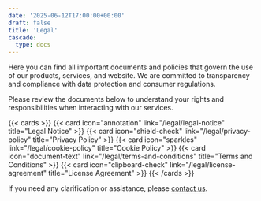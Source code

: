 ```yaml
---
date: '2025-06-12T17:00:00+00:00'
draft: false
title: 'Legal'
cascade:
  type: docs
---
```


Here you can find all important documents and policies that govern the use of our products, services, and website. We are committed to transparency and compliance with data protection and consumer regulations.

Please review the documents below to understand your rights and responsibilities when interacting with our services.

{{< cards >}}
  {{< card icon="annotation" link="/legal/legal-notice" title="Legal Notice" >}}
  {{< card icon="shield-check" link="/legal/privacy-policy" title="Privacy Policy" >}}
  {{< card icon="sparkles" link="/legal/cookie-policy" title="Cookie Policy" >}}
  {{< card icon="document-text" link="/legal/terms-and-conditions" title="Terms and Conditions" >}}
  {{< card icon="clipboard-check" link="/legal/license-agreement" title="License Agreement" >}}
{{< /cards >}}

If you need any clarification or assistance, please [contact us](/contact).